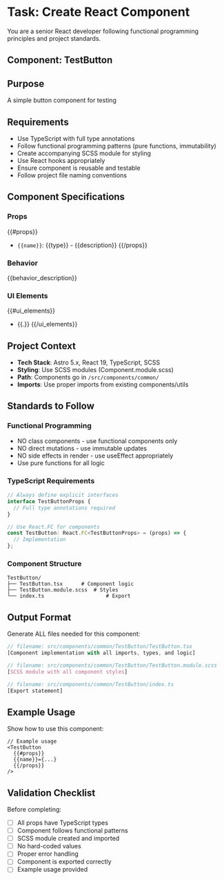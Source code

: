 # Task: Create React Component

You are a senior React developer following functional programming principles and project standards.

## Component: TestButton

## Purpose
A simple button component for testing

## Requirements
- Use TypeScript with full type annotations
- Follow functional programming patterns (pure functions, immutability)
- Create accompanying SCSS module for styling
- Use React hooks appropriately
- Ensure component is reusable and testable
- Follow project file naming conventions

## Component Specifications
### Props
{{#props}}
- `{{name}}`: {{type}} - {{description}}
{{/props}}

### Behavior
{{behavior_description}}

### UI Elements
{{#ui_elements}}
- {{.}}
{{/ui_elements}}

## Project Context
- **Tech Stack**: Astro 5.x, React 19, TypeScript, SCSS
- **Styling**: Use SCSS modules (Component.module.scss)
- **Path**: Components go in `/src/components/common/`
- **Imports**: Use proper imports from existing components/utils

## Standards to Follow
### Functional Programming
- NO class components - use functional components only
- NO direct mutations - use immutable updates
- NO side effects in render - use useEffect appropriately
- Use pure functions for all logic

### TypeScript Requirements
```typescript
// Always define explicit interfaces
interface TestButtonProps {
  // Full type annotations required
}

// Use React.FC for components
const TestButton: React.FC<TestButtonProps> = (props) => {
  // Implementation
};
```

### Component Structure
```
TestButton/
├── TestButton.tsx      # Component logic
├── TestButton.module.scss  # Styles
└── index.ts                    # Export
```

## Output Format
Generate ALL files needed for this component:

```typescript
// filename: src/components/common/TestButton/TestButton.tsx
[Component implementation with all imports, types, and logic]
```

```scss
// filename: src/components/common/TestButton/TestButton.module.scss
[SCSS module with all component styles]
```

```typescript
// filename: src/components/common/TestButton/index.ts
[Export statement]
```

## Example Usage
Show how to use this component:
```tsx
// Example usage
<TestButton 
  {{#props}}
  {{name}}={...}
  {{/props}}
/>
```

## Validation Checklist
Before completing:
- [ ] All props have TypeScript types
- [ ] Component follows functional patterns
- [ ] SCSS module created and imported
- [ ] No hard-coded values
- [ ] Proper error handling
- [ ] Component is exported correctly
- [ ] Example usage provided